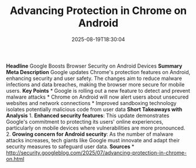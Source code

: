 ﻿---
title: "Advancing Protection in Chrome on Android"
date: "2025-08-19T18:30:04"
category: "Markets"
summary: ""
slug: "advancing protection in chrome on android"
source_urls:
  - "http://security.googleblog.com/2025/07/advancing-protection-in-chrome-on.html"
seo:
  title: "Advancing Protection in Chrome on Android | Hash n Hedge"
  description: ""
  keywords: ["news", "markets", "brief"]
---
**Headline** Google Boosts Browser Security on Android Devices  **Summary Meta Description** Google updates Chrome's protection features on Android, enhancing security and user safety. The changes aim to reduce malware infections and data breaches, making the browser more secure for mobile users.  **Key Points**  * Google is rolling out a new feature to detect and prevent malware attacks * Chrome on Android will now alert users about unsecured websites and network connections * Improved sandboxing technology isolates potentially malicious code from user data  **Short Takeaways with Analysis**  1. **Enhanced security features**: This update demonstrates Google's commitment to protecting its users' online experiences, particularly on mobile devices where vulnerabilities are more pronounced. 2. **Growing concern for Android security**: As the number of malware attacks increases, tech giants like Google must innovate and adapt their security measures to safeguard user data.  **Sources** * http://security.googleblog.com/2025/07/advancing-protection-in-chrome-on.html 
